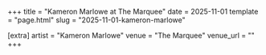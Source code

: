 +++
title = "Kameron Marlowe at The Marquee"
date = 2025-11-01
template = "page.html"
slug = "2025-11-01-kameron-marlowe"

[extra]
artist = "Kameron Marlowe"
venue = "The Marquee"
venue_url = ""
+++
